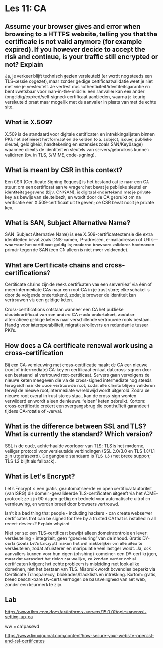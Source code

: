 # Les 11: CA

## Assume your browser gives and error when browsing to a HTTPS website, telling you that the certificate is not valid anymore (for example expired). If you however decide to accept the risk and continue, is your traffic still encrypted or not? Explain

Ja, je verkeer blijft technisch gezien versleuteld (er wordt nog steeds een TLS-sessie opgezet), maar zonder geldige certificaatvalidatie weet je niet met wie je versleutelt. Je verliest dus authenticiteit/identiteitsgarantie en bent kwetsbaar voor man-in-the-middle: een aanvaller kan een ander (ongeldig/expired/self-signed) certificaat aanbieden, waarna je keurig versleuteld praat maar mogelijk met de aanvaller in plaats van met de echte site.

## What is X.509?

X.509 is de standaard voor digitale certificaten en intrekkingslijsten binnen PKI: het definieert het formaat en de velden (o.a. subject, issuer, publieke sleutel, geldigheid, handtekening en extensies zoals SAN/KeyUsage) waarmee clients de identiteit en sleutels van servers/gebruikers kunnen valideren (bv. in TLS, S/MIME, code-signing).

## What is meant by CSR in this context?

Een CSR (Certificate Signing Request) is het bestand dat je naar een CA stuurt om een certificaat aan te vragen: het bevat je publieke sleutel en identiteitsgegevens (bijv. CN/SAN), is digitaal ondertekend met je private key als bewijs van sleutelbezit, en wordt door de CA gebruikt om na verificatie een X.509-certificaat uit te geven; de CSR bevat nooit je private key.

## What is SAN, Subject Alternative Name?

SAN (Subject Alternative Name) is een X.509-certificaatextensie die extra identiteiten bevat zoals DNS-namen, IP-adressen, e-mailadressen of URI’s—waarvoor het certificaat geldig is; moderne browsers valideren hostnamen primair tegen de SAN (een CN alleen is niet meer voldoende).

## What are Certificate chains and cross-certifications?

Certificate chains zijn de reeks certificaten van een server/leaf via één of meer intermediate CA’s naar een root-CA in je trust store; elke schakel is door de volgende ondertekend, zodat je browser de identiteit kan vertrouwen via een geldige keten.

Cross-certifications ontstaan wanneer een CA het publieke sleutelcertificaat van een andere CA mede ondertekent, zodat er alternatieve geldige ketens naar verschillende vertrouwde roots bestaan. Handig voor interoperabiliteit, migraties/rollovers en redundantie tussen PKI’s.

## How does a CA certificate renewal work using a cross-certification

Bij een CA-vernieuwing met cross-certificatie maakt de CA een nieuwe (root of intermediate) CA-key en certificaat en laat dat cross-signen door een bestaand, al vertrouwd root-certificaat. Servers gaan vervolgens de nieuwe keten meegeven die via de cross-signed intermediate nog steeds terugleidt naar de oude vertrouwde root, zodat alle clients blijven valideren terwijl de nieuwe root/intermediate wereldwijd wordt uitgerold. Zodra de nieuwe root overal in trust stores staat, kan de cross-sign worden verwijderd en wordt alleen de nieuwe, “eigen” keten gebruikt. Kortom: cross-certificatie creëert een overgangsbrug die continuïteit garandeert tijdens CA-rotatie of -verval.

## What is the difference between SSL and TLS? What is currently the standard? Which version?

SSL is de oude, achterhaalde voorloper van TLS; TLS is het moderne, veiliger protocol voor versleutelde verbindingen (SSL 2.0/3.0 en TLS 1.0/1.1 zijn uitgefaseerd). De gangbare standaard is TLS 1.3 (met brede support; TLS 1.2 blijft als fallback).

## What is Let's Encrypt?

Let’s Encrypt is een gratis, geautomatiseerde en open certificaatautoriteit (van ISRG) die domein-gevalideerde TLS-certificaten uitgeeft via het ACME-protocol; ze zijn 90 dagen geldig en bedoeld voor automatische uitrol en vernieuwing, en worden breed door browsers vertrouwd.

Isn't it a bad thing that people - including hackers - can create webserver certificates that can be signed for free by a trusted CA that is installed in all recent devices? Explain why/not.

Niet per se: een TLS-certificaat bewijst alleen domeincontrole en levert versleuteling + integriteit, geen “goedkeuring” van de inhoud. Gratis DV-certs (zoals Let’s Encrypt) maken het wél makkelijker om álle sites te versleutelen, zodat afluisteren en manipulatie veel lastiger wordt. Ja, ook aanvallers kunnen voor hun eigen (phishing)-domeinen een DV-cert krijgen, maar dat verandert het risico nauwelijks, ze konden eerder ook al certificaten krijgen; het echte probleem is misleiding met look-alike domeinen, niet het bestaan van TLS. Misbruik wordt bovendien beperkt via Certificate Transparency, blokkades/blacklists en intrekking. Kortom: gratis, breed beschikbare DV-certs verhogen de basisveiligheid van het web, zonder een keurmerk te zijn.

## Lab

https://www.ibm.com/docs/en/informix-servers/15.0.0?topic=openssl-setting-up-ca

ww = ca1passwd

https://www.linuxjournal.com/content/how-secure-your-website-openssl-and-ssl-certificates
